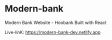 # Modern-bank

Modern Bank Website - Hoobank
Built with React

Live-linK: https://modern-bank-dev.netlify.app

